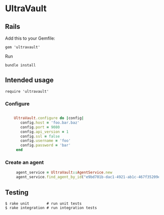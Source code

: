 # UltraVault

## Rails

Add this to your Gemfile:

    gem 'ultravault'

Run

    bundle install

## Intended usage

    require 'ultravault'

### Configure

``` ruby

    UltraVault.configure do |config|
       config.host = 'foo.bar.baz'
       config.port = 9080
       config.api_version = 1
       config.ssl = false
       config.username = 'foo'
       config.password = 'bar'
     end   
```
     
### Create an agent

``` ruby
     agent_service = UltraVault::AgentService.new
     agent_service.find_agent_by_id("e9bd701b-dac1-4921-ab1c-467f35209e21") # => UltraVault::Agent
```

## Testing

    $ rake unit        # run unit tests
    $ rake integration # run integration tests
